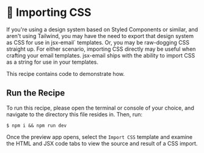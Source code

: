 # 🧁 Importing CSS

If you're using a design system based on Styled Components or similar, and aren't using Tailwind, you may have the need to export that design system as CSS for use in jsx-email` templates. Or, you may be raw-dogging CSS straight up. For either scenario, importing CSS directly may be useful when crafting your email templates. jsx-email ships with the ability to import CSS as a string for use in your templates.

This recipe contains code to demonstrate how.

## Run the Recipe

To run this recipe, please open the terminal or console of your choice, and navigate to the directory this file resides in. Then, run:

```shell
$ npm i && npm run dev
```

Once the preview app opens, select the `Import CSS` template and examine the HTML and JSX code tabs to view the source and result of a CSS import.
